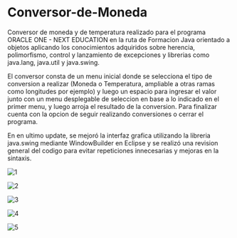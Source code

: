 # Conversor-de-Moneda
Conversor de moneda y de temperatura realizado para el programa ORACLE ONE - NEXT EDUCATION en la ruta de Formacion Java orientado a objetos aplicando los conocimientos adquiridos sobre herencia, polimorfismo, control y lanzamiento de excepciones y librerias como java.lang, java.util y java.swing.

El conversor consta de un menu inicial donde se selecciona el tipo de conversion a realizar (Moneda o Temperatura, ampliable a otras ramas como longitudes por ejemplo) y luego un espacio para ingresar el valor junto con un menu desplegable de seleccion en base a lo indicado en el primer menu, y luego arroja el resultado de la conversion. Para finalizar cuenta con la opcion de seguir realizando conversiones o cerrar el programa.

En en ultimo update, se mejoró la interfaz grafica utilizando la libreria java.swing mediante WindowBuilder en Eclipse y se realizó una revision general del codigo para evitar repeticiones innecesarias y mejoras en la sintaxis.

![1](https://user-images.githubusercontent.com/111917955/216229483-0d428256-f143-4dad-9ae3-1d78105f38cf.png)

![2](https://user-images.githubusercontent.com/111917955/216229510-53957e34-96f5-4c4c-b8ed-14560a7969d1.png)

![3](https://user-images.githubusercontent.com/111917955/216229524-23ae9752-fa23-4493-a864-7c25b67b465f.png)

![4](https://user-images.githubusercontent.com/111917955/216229540-d833fba0-571c-4ab2-b067-458132ffbf3e.png)

![5](https://user-images.githubusercontent.com/111917955/216229564-c8c17017-5c77-4c0a-ac02-49acf45bcd65.png)



